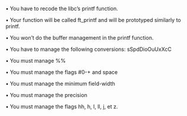 • You have to recode the libc’s printf function.

• Your function will be called ft_printf and will be prototyped similarly to printf.

• You won’t do the buffer management in the printf function.

• You have to manage the following conversions: sSpdDioOuUxXcC

• You must manage %%

• You must manage the flags #0-+ and space

• You must manage the minimum field-width

• You must manage the precision

• You must manage the flags hh, h, l, ll, j, et z.
